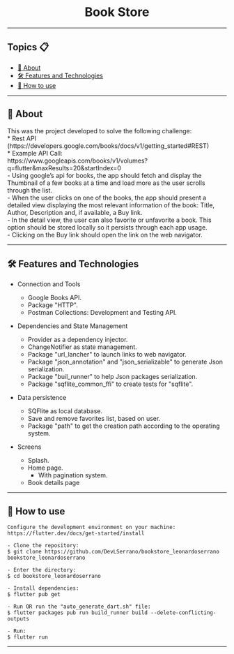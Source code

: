 

<h1 align="center">Book Store</h1>

---

<h2>Topics 📋</h2>

   <p>

   - [📖 About](#-about)
   - [🛠️ Features and Technologies](#%EF%B8%8F-features-and-technologies)
   - [🤔 How to use](#-how-to-use)
 
   </p>

---

<h2>📖 About</h2>

<p>
    This was the project developed to solve the following challenge:<br>
    * Rest API (https://developers.google.com/books/docs/v1/getting_started#REST) <br>
    * Example API Call:<br>
    https://www.googleapis.com/books/v1/volumes?q=flutter&maxResults=20&startIndex=0 <br>
    - Using google’s api for books, the app should fetch and display the Thumbnail of a few books at a time and load more as the user scrolls through the list.<br>
    - When the user clicks on one of the books, the app should present a detailed view displaying the most relevant information of the book: Title, Author, Description and, if available, a Buy link.<br>
    - In the detail view, the user can also favorite or unfavorite a book. This option should be stored locally so it persists through each app usage.<br>
    - Clicking on the Buy link should open the link on the web navigator.<br>
</p>

---

<h2>🛠️ Features and Technologies</h2>

* Connection and Tools<br>
    - Google Books API.<br>
    - Package "HTTP".<br>
    - Postman Collections: Development and Testing API.<br>

* Dependencies and State Management<br>
    - Provider as a dependency injector.<br>
    - ChangeNotifier as state management.<br>
    - Package "url_lancher" to launch links to web navigator.<br>
    - Package "json_annotation" and "json_serializable" to generate Json serialization.<br>
    - Package "buil_runner" to help Json packages serialization.<br>
    - Package "sqflite_common_ffi" to create tests for "sqflite".<br>

* Data persistence<br>
    - SQFlite as local database.<br>
    - Save and remove favorites list, based on user.<br>
    - Package "path" to get the creation path according to the operating system.<br>

* Screens<br>
    - Splash.<br>
    - Home page.<br>
      - With pagination system.<br>
    - Book details page<br>
  
 </p>

---

<h2>🤔 How to use</h2>

   ```
   Configure the development environment on your machine:
   https://flutter.dev/docs/get-started/install

   - Clone the repository:
   $ git clone https://github.com/DevLSerrano/bookstore_leonardoserrano bookstore_leonardoserrano

   - Enter the directory:
   $ cd bookstore_leonardoserrano

   - Install dependencies:
   $ flutter pub get
   
   - Run OR run the "auto_generate_dart.sh" file:
   $ flutter packages pub run build_runner build --delete-conflicting-outputs
   
   - Run:
   $ flutter run
   ```

---

 
